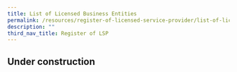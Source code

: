 ```yaml
---
title: List of Licensed Business Entities
permalink: /resources/register-of-licensed-service-provider/list-of-licensed-business-entities
description: ""
third_nav_title: Register of LSP
---
```

## Under construction